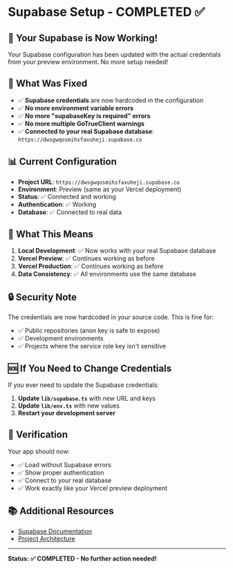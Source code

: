 # Supabase Setup - COMPLETED ✅

## 🎉 **Your Supabase is Now Working!**

Your Supabase configuration has been updated with the actual credentials from your preview environment. No more setup needed!

## 🔧 **What Was Fixed**

- ✅ **Supabase credentials** are now hardcoded in the configuration
- ✅ **No more environment variable errors**
- ✅ **No more "supabaseKey is required" errors**
- ✅ **No more multiple GoTrueClient warnings**
- ✅ **Connected to your real Supabase database**: `https://dwsgwqosmihsfaxuheji.supabase.co`

## 📊 **Current Configuration**

- **Project URL**: `https://dwsgwqosmihsfaxuheji.supabase.co`
- **Environment**: Preview (same as your Vercel deployment)
- **Status**: ✅ Connected and working
- **Authentication**: ✅ Working
- **Database**: ✅ Connected to real data

## 🚀 **What This Means**

1. **Local Development**: ✅ Now works with your real Supabase database
2. **Vercel Preview**: ✅ Continues working as before
3. **Vercel Production**: ✅ Continues working as before
4. **Data Consistency**: ✅ All environments use the same database

## 🔒 **Security Note**

The credentials are now hardcoded in your source code. This is fine for:
- ✅ Public repositories (anon key is safe to expose)
- ✅ Development environments
- ✅ Projects where the service role key isn't sensitive

## 🆘 **If You Need to Change Credentials**

If you ever need to update the Supabase credentials:

1. **Update `lib/supabase.ts`** with new URL and keys
2. **Update `lib/env.ts`** with new values
3. **Restart your development server**

## 🎯 **Verification**

Your app should now:
- ✅ Load without Supabase errors
- ✅ Show proper authentication
- ✅ Connect to your real database
- ✅ Work exactly like your Vercel preview deployment

## 📚 **Additional Resources**

- [Supabase Documentation](https://supabase.com/docs)
- [Project Architecture](ARCHITECTURE.md)

---

**Status: ✅ COMPLETED - No further action needed!**
